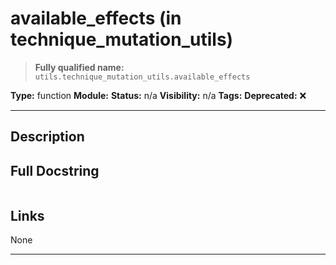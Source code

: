 # available_effects (in technique_mutation_utils)
> **Fully qualified name:** `utils.technique_mutation_utils.available_effects`

**Type:** function
**Module:** 
**Status:** n/a
**Visibility:** n/a
**Tags:** 
**Deprecated:** ❌

---

## Description


## Full Docstring
```

```

## Links
None

---
